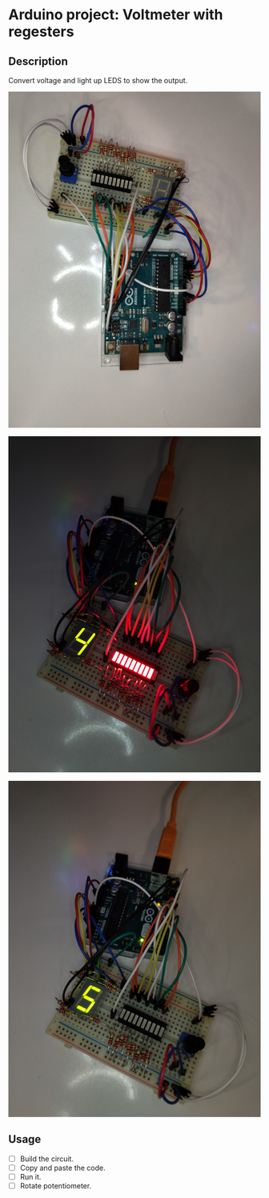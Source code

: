 # Arduino project: Voltmeter with regesters

## Description
 Convert voltage and light up LEDS to show the output.

 ![Main1](/images/img3.jpg)

 ![Main2](/images/img2.jpg)
 
 ![Main3](/images/img1.jpg)

## Usage
- [ ] Build the circuit.
- [ ] Copy and paste the code.
- [ ] Run it.
- [ ] Rotate potentiometer.